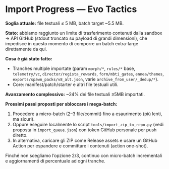# Import Progress — Evo Tactics

**Soglia attuale:** file testuali ≤ 5 MB, batch target ~5.5 MB.

**Stato:** abbiamo raggiunto un limite di trasferimento contenuti dalla sandbox → API GitHub (stdout troncato su payload di grandi dimensioni), che impedisce in questo momento di comporre un batch extra-large direttamente da qui.

**Cosa è già stato fatto:**
- Tranches multiple importate (param `morph/*`, `rules/*` base, `telemetry/vc`, `director/regista_rewards`, `form/mbti_gates`, `ennea/themes`, `exports/spawn_packs/v8_alt.json`, varie `archive_from_user/_dedup/*`).
- Core: manifest/patch/starter e altri file testuali utili.

**Avanzamento complessivo:** ~24% dei file testuali ≤5MB importati.

**Prossimi passi proposti per sbloccare i mega-batch:**
1) Procedere a micro-batch (2–3 file/commit) fino a esaurimento (più lenti, ma sicuri).
2) Oppure eseguire localmente lo script `tools/import_zip_to_repo.py` (vedi proposta in `import_queue.json`) con token GitHub personale per push diretto.
3) In alternativa, caricare gli ZIP come Release assets e usare un GitHub Action per espandere e committare i contenuti (action one-shot).

Finché non scegliamo l’opzione 2/3, continuo con micro-batch incrementali e aggiornamenti di percentuale ad ogni tranche.
